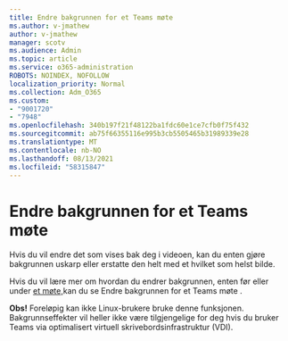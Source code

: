 ```yaml
---
title: Endre bakgrunnen for et Teams møte
ms.author: v-jmathew
author: v-jmathew
manager: scotv
ms.audience: Admin
ms.topic: article
ms.service: o365-administration
ROBOTS: NOINDEX, NOFOLLOW
localization_priority: Normal
ms.collection: Adm_O365
ms.custom:
- "9001720"
- "7948"
ms.openlocfilehash: 340b197f21f48122ba1fdc60e1ce7cfb0f75f432
ms.sourcegitcommit: ab75f66355116e995b3cb5505465b31989339e28
ms.translationtype: MT
ms.contentlocale: nb-NO
ms.lasthandoff: 08/13/2021
ms.locfileid: "58315847"
---
```

# <a name="change-your-background-for-a-teams-meeting"></a>Endre bakgrunnen for et Teams møte

Hvis du vil endre det som vises bak deg i videoen, kan du enten gjøre bakgrunnen uskarp eller erstatte den helt med et hvilket som helst bilde.

Hvis du vil lære mer om hvordan du endrer bakgrunnen, enten før eller under [et møte,](https://support.microsoft.com/office/change-your-background-for-a-teams-meeting-f77a2381-443a-499d-825e-509a140f4780)kan du se Endre bakgrunnen for et Teams møte .

**Obs!** Foreløpig kan ikke Linux-brukere bruke denne funksjonen. Bakgrunnseffekter vil heller ikke være tilgjengelige for deg hvis du bruker Teams via optimalisert virtuell skrivebordsinfrastruktur (VDI).

